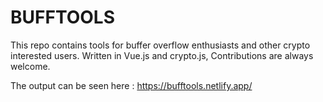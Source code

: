 # BUFFTOOLS

This repo contains tools for buffer overflow enthusiasts and other crypto interested users. Written in Vue.js and crypto.js, Contributions are always welcome.

The output can be seen here : https://bufftools.netlify.app/
